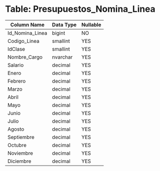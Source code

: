 # Table: Presupuestos_Nomina_Linea

| Column Name | Data Type | Nullable |
|-------------|-----------|----------|
| Id_Nomina_Linea | bigint | NO |
| Codigo_Linea | smallint | YES |
| IdClase | smallint | YES |
| Nombre_Cargo | nvarchar | YES |
| Salario | decimal | YES |
| Enero | decimal | YES |
| Febrero | decimal | YES |
| Marzo | decimal | YES |
| Abril | decimal | YES |
| Mayo | decimal | YES |
| Junio | decimal | YES |
| Julio | decimal | YES |
| Agosto | decimal | YES |
| Septiembre | decimal | YES |
| Octubre | decimal | YES |
| Noviembre | decimal | YES |
| Diciembre | decimal | YES |
